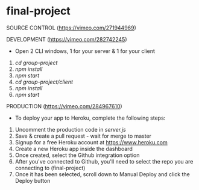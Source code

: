 # final-project

SOURCE CONTROL (https://vimeo.com/271944969)

DEVELOPMENT (https://vimeo.com/282742245)

- Open 2 CLI windows, 1 for your server & 1 for your client

1. _cd group-project_
2. _npm install_
3. _npm start_
4. _cd group-project/client_
5. _npm install_
6. _npm start_

PRODUCTION (https://vimeo.com/284967610)

- To deploy your app to Heroku, complete the following steps:

1. Uncomment the production code in _server.js_
2. Save & create a pull request - wait for merge to master
3. Signup for a free Heroku account at https://www.heroku.com
4. Create a new Heroku app inside the dashboard
5. Once created, select the Github integration option
6. After you've connected to Github, you'll need to select the repo you are connecting to (final-project)
7. Once it has been selected, scroll down to Manual Deploy and click the Deploy button

